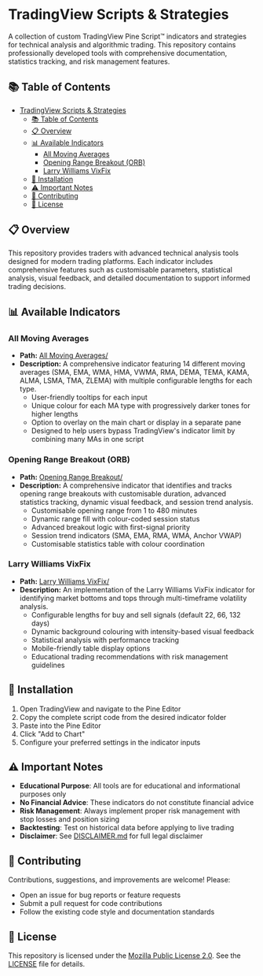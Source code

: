 # TradingView Scripts & Strategies

A collection of custom TradingView Pine Script™ indicators and strategies for technical analysis and algorithmic trading. This repository contains professionally developed tools with comprehensive documentation, statistics tracking, and risk management features.

## 📚 Table of Contents

- [TradingView Scripts \& Strategies](#tradingview-scripts--strategies)
  - [📚 Table of Contents](#-table-of-contents)
  - [📋 Overview](#-overview)
  - [📊 Available Indicators](#-available-indicators)
    - [All Moving Averages](#all-moving-averages)
    - [Opening Range Breakout (ORB)](#opening-range-breakout-orb)
    - [Larry Williams VixFix](#larry-williams-vixfix)
  - [🚀 Installation](#-installation)
  - [⚠️ Important Notes](#️-important-notes)
  - [🤝 Contributing](#-contributing)
  - [📄 License](#-license)

## 📋 Overview

This repository provides traders with advanced technical analysis tools designed for modern trading platforms. Each indicator includes comprehensive features such as customisable parameters, statistical analysis, visual feedback, and detailed documentation to support informed trading decisions.

## 📊 Available Indicators

### All Moving Averages
- **Path:** [All Moving Averages/](https://github.com/joveteo/trading-view-scripts/tree/main/All%20Moving%20Averages)
- **Description:**
  A comprehensive indicator featuring 14 different moving averages (SMA, EMA, WMA, HMA, VWMA, RMA, DEMA, TEMA, KAMA, ALMA, LSMA, TMA, ZLEMA) with multiple configurable lengths for each type.
  - User-friendly tooltips for each input
  - Unique colour for each MA type with progressively darker tones for higher lengths
  - Option to overlay on the main chart or display in a separate pane
  - Designed to help users bypass TradingView's indicator limit by combining many MAs in one script

### Opening Range Breakout (ORB)
- **Path:** [Opening Range Breakout/](https://github.com/joveteo/trading-view-scripts/tree/main/Opening%20Range%20Breakout)
- **Description:**
  A comprehensive indicator that identifies and tracks opening range breakouts with customisable duration, advanced statistics tracking, dynamic visual feedback, and session trend analysis.
  - Customisable opening range from 1 to 480 minutes
  - Dynamic range fill with colour-coded session status
  - Advanced breakout logic with first-signal priority
  - Session trend indicators (SMA, EMA, RMA, WMA, Anchor VWAP)
  - Customisable statistics table with colour coordination

### Larry Williams VixFix
- **Path:** [Larry Williams VixFix/](https://github.com/joveteo/trading-view-scripts/tree/main/Larry%20Williams%20VixFix)
- **Description:**
  An implementation of the Larry Williams VixFix indicator for identifying market bottoms and tops through multi-timeframe volatility analysis.
  - Configurable lengths for buy and sell signals (default 22, 66, 132 days)
  - Dynamic background colouring with intensity-based visual feedback
  - Statistical analysis with performance tracking
  - Mobile-friendly table display options
  - Educational trading recommendations with risk management guidelines

## 🚀 Installation

1. Open TradingView and navigate to the Pine Editor
2. Copy the complete script code from the desired indicator folder
3. Paste into the Pine Editor
4. Click "Add to Chart"
5. Configure your preferred settings in the indicator inputs

## ⚠️ Important Notes

- **Educational Purpose**: All tools are for educational and informational purposes only
- **No Financial Advice**: These indicators do not constitute financial advice
- **Risk Management**: Always implement proper risk management with stop losses and position sizing
- **Backtesting**: Test on historical data before applying to live trading
- **Disclaimer**: See [DISCLAIMER.md](DISCLAIMER.md) for full legal disclaimer

## 🤝 Contributing

Contributions, suggestions, and improvements are welcome! Please:
- Open an issue for bug reports or feature requests
- Submit a pull request for code contributions
- Follow the existing code style and documentation standards

## 📄 License

This repository is licensed under the [Mozilla Public License 2.0](https://www.mozilla.org/MPL/2.0/). See the [LICENSE](LICENSE) file for details.
